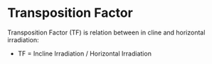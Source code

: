 # Transposition Factor

Transposition Factor (TF) is relation between in cline and horizontal irradiation:
- TF = Incline Irradiation / Horizontal Irradiation
